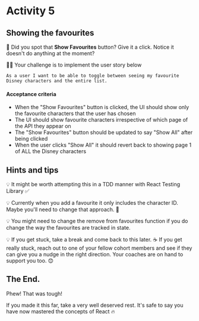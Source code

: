 # Activity 5

## Showing the favourites

🤔 Did you spot that **Show Favourites** button? Give it a click. Notice it doesn't do anything at the moment?

🦸‍♂️ Your challenge is to implement the user story below

```
As a user I want to be able to toggle between seeing my favourite Disney characters and the entire list.
```

#### Acceptance criteria

- When the "Show Favourites" button is clicked, the UI should show only the favourite characters that the user has chosen
- The UI should show favourite characters irrespective of which page of the API they appear on
- The "Show Favourites" button should be updated to say "Show All" after being clicked
- When the user clicks "Show All" it should revert back to showing page 1 of ALL the Disney characters

## Hints and tips

💡 It might be worth attempting this in a TDD manner with React Testing Library ✅

💡 Currently when you add a favourite it only includes the character ID. Maybe you'll need to change that approach. 🤔

💡 You might need to change the remove from favourites function if you do change the way the favourites are tracked in state.

💡 If you get stuck, take a break and come back to this later. ☕️ If you get really stuck, reach out to one of your fellow cohort members and see if they can give you a nudge in the right direction. Your coaches are on hand to support you too. 😊


## The End.

Phew! That was tough!

If you made it this far, take a very well deserved rest. It's safe to say you have now mastered the concepts of React 🔥